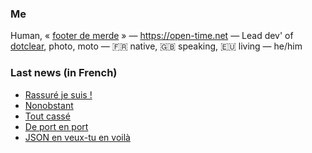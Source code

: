 ### Me

Human, « [footer de merde](https://open-time.net/post/2013/07/17/La-veritable-histoire-du-Footer-de-merde-) » — https://open-time.net — Lead dev' of [dotclear](https://git.dotclear.org/dev/dotclear), photo, moto — 🇫🇷 native, 🇬🇧 speaking, 🇪🇺 living — he/him

### Last news (in French)

<!-- BLOG-POST-LIST:START -->
- [Rassuré je suis !](https://open-time.net/post/2022/08/12/Rassure-je-suis-)
- [Nonobstant](https://open-time.net/post/2022/08/11/Nonobstant)
- [Tout cassé](https://open-time.net/post/2022/08/10/Tout-casse)
- [De port en port](https://open-time.net/post/2022/08/09/De-port-en-port)
- [JSON en veux-tu en voilà](https://open-time.net/post/2022/08/08/JSON-en-veux-tu-en-voila)
<!-- BLOG-POST-LIST:END -->
